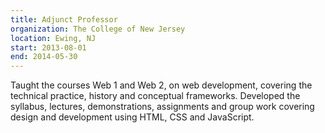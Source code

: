 ```yaml
---
title: Adjunct Professor
organization: The College of New Jersey
location: Ewing, NJ
start: 2013-08-01
end: 2014-05-30
---
```


Taught the courses Web 1 and Web 2, on web development, covering the technical practice, history and conceptual frameworks.  Developed the syllabus, lectures, demonstrations, assignments and group work covering design and development using HTML, CSS and JavaScript.